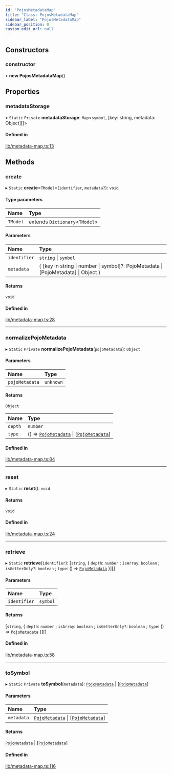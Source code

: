 ```yaml
---
id: "PojosMetadataMap"
title: "Class: PojosMetadataMap"
sidebar_label: "PojosMetadataMap"
sidebar_position: 0
custom_edit_url: null
---
```


## Constructors

### constructor

• **new PojosMetadataMap**()

## Properties

### metadataStorage

▪ `Static` `Private` **metadataStorage**: `Map`<`symbol`, [key: string, metadata: Object][]\>

#### Defined in

[lib/metadata-map.ts:13](https://github.com/nartc/mapper/blob/3ff1b7bf/packages/pojos/src/lib/metadata-map.ts#L13)

## Methods

### create

▸ `Static` **create**<`TModel`\>(`identifier`, `metadata?`): `void`

#### Type parameters

| Name | Type |
| :------ | :------ |
| `TModel` | extends `Dictionary`<`TModel`\> |

#### Parameters

| Name | Type |
| :------ | :------ |
| `identifier` | `string` \| `symbol` |
| `metadata` | { [key in string \| number \| symbol]?: PojoMetadata \| [PojoMetadata] \| Object } |

#### Returns

`void`

#### Defined in

[lib/metadata-map.ts:28](https://github.com/nartc/mapper/blob/3ff1b7bf/packages/pojos/src/lib/metadata-map.ts#L28)

___

### normalizePojoMetadata

▸ `Static` `Private` **normalizePojoMetadata**(`pojoMetadata`): `Object`

#### Parameters

| Name | Type |
| :------ | :------ |
| `pojoMetadata` | `unknown` |

#### Returns

`Object`

| Name | Type |
| :------ | :------ |
| `depth` | `number` |
| `type` | () => [`PojoMetadata`](../modules.md#pojometadata) \| [[`PojoMetadata`](../modules.md#pojometadata)] |

#### Defined in

[lib/metadata-map.ts:84](https://github.com/nartc/mapper/blob/3ff1b7bf/packages/pojos/src/lib/metadata-map.ts#L84)

___

### reset

▸ `Static` **reset**(): `void`

#### Returns

`void`

#### Defined in

[lib/metadata-map.ts:24](https://github.com/nartc/mapper/blob/3ff1b7bf/packages/pojos/src/lib/metadata-map.ts#L24)

___

### retrieve

▸ `Static` **retrieve**(`identifier`): [`string`, { `depth`: `number` ; `isArray`: `boolean` ; `isGetterOnly?`: `boolean` ; `type`: () => [`PojoMetadata`](../modules.md#pojometadata)  }][]

#### Parameters

| Name | Type |
| :------ | :------ |
| `identifier` | `symbol` |

#### Returns

[`string`, { `depth`: `number` ; `isArray`: `boolean` ; `isGetterOnly?`: `boolean` ; `type`: () => [`PojoMetadata`](../modules.md#pojometadata)  }][]

#### Defined in

[lib/metadata-map.ts:58](https://github.com/nartc/mapper/blob/3ff1b7bf/packages/pojos/src/lib/metadata-map.ts#L58)

___

### toSymbol

▸ `Static` `Private` **toSymbol**(`metadata`): [`PojoMetadata`](../modules.md#pojometadata) \| [[`PojoMetadata`](../modules.md#pojometadata)]

#### Parameters

| Name | Type |
| :------ | :------ |
| `metadata` | [`PojoMetadata`](../modules.md#pojometadata) \| [[`PojoMetadata`](../modules.md#pojometadata)] |

#### Returns

[`PojoMetadata`](../modules.md#pojometadata) \| [[`PojoMetadata`](../modules.md#pojometadata)]

#### Defined in

[lib/metadata-map.ts:116](https://github.com/nartc/mapper/blob/3ff1b7bf/packages/pojos/src/lib/metadata-map.ts#L116)
